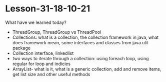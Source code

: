 # Lesson-31-18-10-21
What have we learned today?
- ThreadGroup, ThreadGroup vs ThreadPool
- Collections: what is a collection, the collection framework in java, what does framework mean, some interfaces and classes from java.util package
- Collection interface, linkedlist
- two ways to iterate through a collection: using foreach loop, using regular for loop and indicies
- ArrayList- what is it, what is a generic collection, add and remove items, get list size and other useful methods
